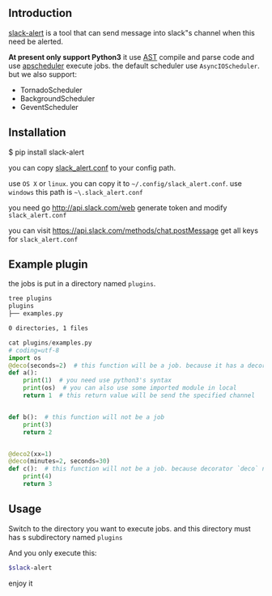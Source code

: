 ## Introduction

[slack-alert](https://github.com/dongweiming/slack-alert) is a tool that can send message into slack"s channel when this need be alerted.

**At present only support Python3** it use [AST](https://docs.python.org/3/library/ast.html) compile and parse code and use [apscheduler](http://apscheduler.readthedocs.org/) execute jobs.
the default scheduler use `AsyncIOScheduler`. but we also support:

* TornadoScheduler
* BackgroundScheduler
* GeventScheduler

## Installation

$ pip install slack-alert

you can copy [slack_alert.conf](https://github.com/dongweiming/slack-alert/blob/master/slack_alert.conf) to your config path.

use `OS X` or `linux`. you can copy it to `~/.config/slack_alert.conf`. use `windows` this path is `~\.slack_alert.conf`

you need go http://api.slack.com/web generate token and modify `slack_alert.conf`

you can visit https://api.slack.com/methods/chat.postMessage get all keys for `slack_alert.conf`

## Example plugin

the jobs is put in a directory named `plugins`.

```bash
tree plugins
plugins
├── examples.py

0 directories, 1 files
```

```python
cat plugins/examples.py
# coding=utf-8
import os
@deco(seconds=2)  # this function will be a job. because it has a decorator that contains `hours|seconds|minutes|days`
def a():
    print(1)  # you need use python3's syntax
    print(os)  # you can also use some imported module in local
    return 1  # this return value will be send the specified channel


def b():  # this function will not be a job
    print(3)
    return 2


@deco2(xx=1)
@deco(minutes=2, seconds=30)
def c():  # this function will not be a job. because decorator `deco` need in the outside
    print(4)
    return 3
```

## Usage

Switch to the directory you want to execute jobs. and this directory must has s subdirectory named `plugins`

And you only execute this:

```bash
$slack-alert
```

enjoy it
